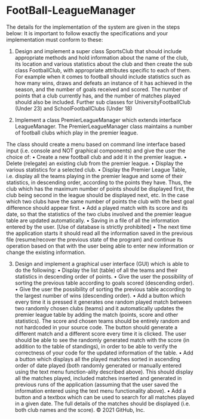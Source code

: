 # FootBall-LeagueManager
 The details for the implementation of the system are given in the steps below: It is important to follow exactly the specifications and your implementation must conform to these:
1. Design and implement a super class SportsClub that should include appropriate methods and hold information about the name of the club, its location and various statistics about the club and then create the sub class FootballClub, with appropriate attributes specific to each of them.
For example when it comes to football should include statistics such as how many wins, draws and defeats an instance of it has achieved in the season, and the number of goals received and scored. The number of points that a club currently has, and the number of matches played should also be included.
Further sub classes for UniversityFootballClub (Under 23) and SchoolFootballClubs (Under 18)

2. Implement a class PremierLeagueManager which extends interface LeagueManager. The PremierLeagueManager class maintains a number of football clubs which play in the premier league.

The class should create a menu based on command line interface based input (i.e. console and NOT graphical components) and give the user the choice of:
• Create a new football club and add it in the premier league.
• Delete (relegate) an existing club from the premier league.
• Display the various statistics for a selected club.
• Display the Premier League Table, i.e. display all the teams playing in the premier league and some of their statistics, in descending order, according to the points they have. Thus, the club which has the maximum number of points should be displayed first, the club being second in the league should be displayed next, etc. In the case which two clubs have the same number of points the club with the best goal difference should appear first.
• Add a played match with its score and its date, so that the statistics of the two clubs involved and the premier league table are updated automatically.
• Saving in a file of all the information entered by the user. [Use of database is strictly prohibited]
• The next time the application starts it should read all the information saved in the previous file (resume/recover the previous state of the program) and continue its operation 
based on that with the user being able to enter new information or change the existing information.

3. Design and implement a graphical user interface (GUI) which is able to do the following:
• Display the list (table) of all the teams and their statistics in descending order of points.
• Give the user the possibility of sorting the previous table according to goals scored (descending order).
• Give the user the possibility of sorting the previous table according to the largest number of wins (descending order).
• Add a button which every time it is pressed it generates one random played match between two randomly chosen clubs (teams) and it automatically updates the premier league table by adding the match (points, score and other statistics). The score and chosen teams should be entirely random and not hardcoded in your source code. The button should generate a different match and a different score every time it is clicked. The user should be able to see the randomly generated match with the score (in addition to the table of standings), in order to be able to verify the correctness of your code for the updated information of the table.
• Add a button which displays all the played matches sorted in ascending order of date played (both randomly generated or manually entered using the text menu function-ality described above). This should display all the matches played, included matches inserted and generated in previous runs of the application (assuming that the user saved the information entered using the text menu functionality above).
• Add a button and a textbox which can be used to search for all matches played in a given date. The full details of the matches should be displayed (i.e. both club names and the score).
© 2021 GitHub, Inc.
